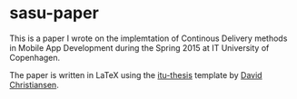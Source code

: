 # sasu-paper

This is a paper I wrote on the implemtation of Continous Delivery methods in Mobile App Development during the Spring 2015 at IT University of Copenhagen.

The paper is written in LaTeX using the [itu-thesis](https://github.com/david-christiansen/itu-thesis) template by [David Christiansen](https://github.com/david-christiansen).